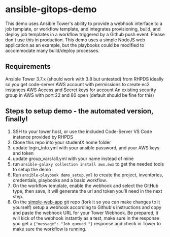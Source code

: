 # ansible-gitops-demo

This demo uses Ansible Tower's ability to provide a webhook interface to a job template, or workflow template, and integrates provisioning, build, and deploy job templates in a workflow triggered by a Github push event.  Please don't use this in production.  This demo uses a simple NodeJS web application as an example, but the playbooks could be modified to accommodate many build/deploy processes.  

## Requirements
Ansible Tower 3.7.x (should work with 3.8 but untested) from RHPDS ideally so you get code-server
AWS account with permissions to create ec2 instances
AWS Access and Secret keys for account
An existing security group in AWS with port 22 and 80 open (default should be fine for this)

## Steps to setup demo - the automated version, finally!
1. SSH to your tower host, or use the included Code-Server VS Code instance provided by RHPDS
2. Clone this repo into your studentX home folder 
3. update login_info.yml with your ansible password, and your AWS keys and token
4. update group_vars/all.yml with your name instead of mine 
5. run `ansible-galaxy collection install awx.awx` to get the needed tools to setup the demo
6. Run `ansible-playbook demo_setup.yml` to create the project, inventories, credentials, playbooks and a basic workflow.
7. On the workflow template, enable the webhook and select the GitHub type, then save, it will generate the url and token you'll need in the next step.  
8. On the [simple-web-app](https://github.com/corumj/simple-demo-app) git repo (fork it so you can make changes to it yourself) setup a webhook according to Github's instructions and copy and paste the webhook URL for your Tower Webhook.  Be prepared, it will kick of the webhook instantly as a test, make sure in the response you get a `{"message": "Job queued."}` response and check in Tower to make sure the workflow is running.
